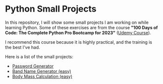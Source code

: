 # Python Small Projects

In this repository, I will show some small projects I am working on while learning Python. Some of these exercises are from the course **"100 Days of Code: The Complete Python Pro Bootcamp for 2023"** ([Udemy Course](https://www.udemy.com/course/100-days-of-code/)).

I recommend this course because it is highly practical, and the training is the best I've had.

Here is a list of the small projects:

- [Password Generator](https://github.com/Janet-Cajavilca/Python_test/blob/main/PasswordGeneratorInPython.ipynb)
- [Band Name Generator (easy)](https://github.com/Janet-Cajavilca/Python_Small_Projects/blob/main/BandNameGenerator.ipynb)
- [Body Mass Calculation (easy)](https://github.com/Janet-Cajavilca/Python_Small_Projects/blob/main/BodyMassIndexCalculation.ipynb)
